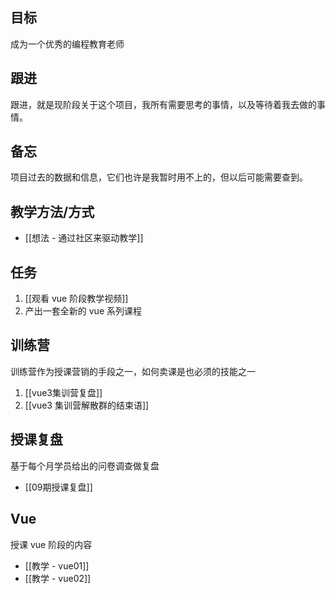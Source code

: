 ## 目标
成为一个优秀的编程教育老师


## 跟进
跟进，就是现阶段关于这个项目，我所有需要思考的事情，以及等待着我去做的事情。

## 备忘
项目过去的数据和信息，它们也许是我暂时用不上的，但以后可能需要查到。


## 教学方法/方式

- [[想法 - 通过社区来驱动教学]]

## 任务
1. [[观看 vue 阶段教学视频]]
2. 产出一套全新的 vue 系列课程



## 训练营
训练营作为授课营销的手段之一，如何卖课是也必须的技能之一

1. [[vue3集训营复盘]]
2. [[vue3 集训营解散群的结束语]]


## 授课复盘
基于每个月学员给出的问卷调查做复盘

- [[09期授课复盘]]



## Vue 
授课 vue 阶段的内容
- [[教学 - vue01]]
- [[教学 - vue02]]
